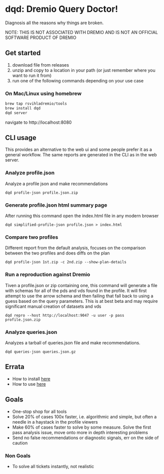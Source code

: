 # dqd: Dremio Query Doctor!

Diagnosis all the reasons why things are broken.

NOTE: THIS IS NOT ASSOCIATED WITH DREMIO AND IS NOT AN OFFICIAL SOFTWARE PRODUCT OF DREMIO

## Get started

1. download file from releases
2. unzip and copy to a location in your path (or just remember where you want to run it from)
3. run one of the following commands depending on your use case

### On Mac/Linux using homebrew

```bash
brew tap rsvihladremio/tools
brew install dqd
dqd server
```
navigate to http://localhost:8080

## CLI usage 

This provides an alternative to the web ui and some people prefer it as a general workflow. The same reports are generated in the CLI as in the web server.

### Analyze profile.json

Analyze a profile json and make recommendations

	dqd profile-json profile.json.zip

### Generate profile.json html summary page

After running this command open the index.html file in any modern browser

	dqd simplified-profile-json profile.json > index.html

### Compare two profiles

Different report from the default analysis, focuses on the comparison between the two profiles and does diffs on the plan

	dqd profile-json 1st.zip -c 2nd.zip --show-plan-details

### Run a reproduction against Dremio

Tiven a profile.json or zip containing one, this command will generate a file with schemas for all of the pds and vds found in the profile. It will first attempt to use the arrow schema and then failing that fall back to using a guess based on the query parameters. This is at best beta and may require significant manual creation of datasets and vds

	dqd repro --host http://localhost:9047 -u user -p pass profile.json.zip

### Analyze queries.json

Analyzes a tarball of queries.json file and make recommendations.

	dqd queries-json queries.json.gz

## Errata

* How to install [here](#how-to-install)
* How to use [here](#how-to-use)

## Goals

* One-stop shop for all tools
* Solve 20% of cases 100x faster, i.e. algorithmic and simple, but often a needle in a haystack in the profile viewers
* Make 60% of cases faster to solve by some measure. Solve the first pass analysis issue, move onto more in depth interesting problems
* Send no false recommendations or diagnostic signals, err on the side of caution

### Non Goals

* To solve all tickets instantly, not realistic
